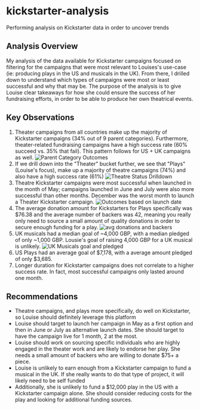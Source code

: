 # kickstarter-analysis
Performing analysis on Kickstarter data in order to uncover trends
## Analysis Overview
My analysis of the data available for Kickstarter campaigns focused on filtering for the campaigns that were most relevant to Louises's use-case (ie: producing plays in the US and musicals in the UK). From there, I drilled down to understand which types of campaigns were most or least successful and why that may be. The purpose of the analysis is to give Louise clear takeaways for how she could ensure the success of her fundraising efforts, in order to be able to produce her own theatrical events. 
## Key Observations
1. Theater campaigns from all countries make up the majority of Kickstarter campaigns (34% out of 9 parent categories). Furthermore, theater-related fundraising campaigns have a high success rate (60% succeed vs. 35% that fail). This pattern follows for US + UK campaigns as well.
![Parent Category Outcomes](https://user-images.githubusercontent.com/103781847/164511380-1d2d0fd4-4aae-4a22-88f3-4dea0790c4cb.png)
2. If we drill down into the "Theater" bucket further, we see that "Plays" (Louise's focus), make up a majority of theatre campaigns (74%) and also have a high success rate (61%) 
![Theatre Status Drilldown](https://user-images.githubusercontent.com/103781847/164512578-4de2fabd-a8dc-4bbc-9d5a-d634c074a5b3.png)
3. Theatre Kickstarter campaigns were most successful when launched in the month of May; campaigns launched in June and July were also more successful than other months. December was the worst month to launch a Theater Kickstarter campaign. 
![Outcomes based on launch date](https://user-images.githubusercontent.com/103781847/164513833-74a4ed2a-6318-44a2-bd9c-1788786cd85b.png)
4. The average donation amount for Kickstarters for Plays specifically was $76.38 and the average number of backers was 42, meaning you really only need to source a small amount of quality donations in order to secure enough funding for a play. 
![avg donations and backers](https://user-images.githubusercontent.com/103781847/164543248-1172ef26-823c-41b7-b3b2-a9d9bbcc7611.png)
5. UK musicals had a median goal of ~4,000 GBP, with a median pledged of only ~1,000 GBP. Lousie's goal of raising 4,000 GBP for a UK musical is unlikely. 
![UK Musicals goal and pledged](https://user-images.githubusercontent.com/103781847/164548652-3eb423e4-92b9-482a-bf39-41def05cb99c.png)
6. US Plays had an average goal of $7,178, with a average amount pledged of only $3,685.
7. Longer duration for Kickstarter campaigns does not correlate to a higher success rate. In fact, most successful campaigns only lasted around one month.
## Recommendations
* Theatre campaigns, and plays more specifically, do well on Kickstarter, so Louise should definitely leverage this platform
* Louise should target to launch her campaign in May as a first option and then in June or July as alternative launch dates. She should target to have the campaign live for 1 month, 2 at the most. 
* Louise should work on sourcing specific individuals who are highly engaged in the theater work and are likely to endorse her play. She needs a small amount of backers who are willing to donate $75+ a piece. 
* Louise is unlikely to earn enough from a Kickstarter campaign to fund a musical in the UK. If she really wants to do that type of project, it will likely need to be self funded
* Additionally, she is unlikely to fund a $12,000 play in the US with a Kickstarter campaign alone. She should consider reducing costs for the play and looking for additional funding sources. 
